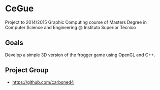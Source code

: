 # CeGue

Project to 2014/2015 Graphic Computing course of Masters Degree in Computer Science and Engineering @ Instituto Superior Técnico

## Goals

Develop a simple 3D version of the frogger game using OpenGL and C++.

## Project Group

- https://github.com/carboned4
